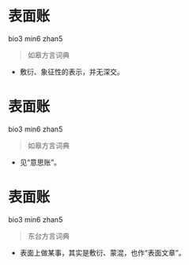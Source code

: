 # 表面账
bio3 min6 zhan5
> 如皋方言词典
- 敷衍、象征性的表示，并无深交。

# 表面账
bio3 min6 zhan5
> 如皋方言词典
- 见“意思账”。

# 表面账
bio3 min6 zhan5
> 东台方言词典
- 表面上做某事，其实是敷衍、蒙混，也作“表面文章”。
